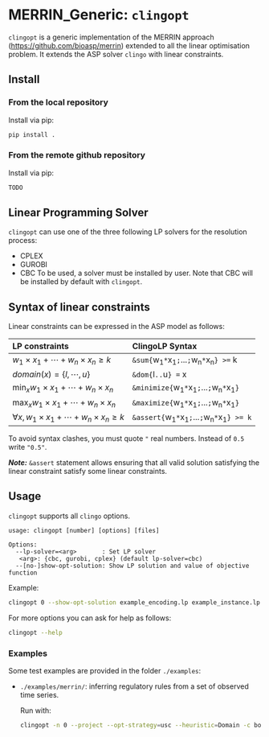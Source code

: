 # MERRIN_Generic: `clingopt`

`clingopt` is a generic implementation of the MERRIN approach (https://github.com/bioasp/merrin) extended to all the linear optimisation problem.
It extends the ASP solver `clingo` with linear constraints.

## Install

### From the local repository

Install via pip:
```sh
pip install .
```

### From the remote github repository

Install via pip:
```sh
TODO
```

## Linear Programming Solver

`clingopt` can use one of the three following LP solvers for the resolution process:
- CPLEX
- GUROBI
- CBC
To be used, a solver must be installed by user. Note that CBC will be installed by default with `clingopt`. 

## Syntax of linear constraints

Linear constraints can be expressed in the ASP model as follows:

| LP constraints                                                 | ClingoLP Syntax                                                                    |
| :------------------------------------------------------------- | :--------------------------------------------------------------------------------- |
| $w_1 \times x_1 + \cdots + w_n \times x_n \geq k$              | `&sum{`w<sub>1</sub>`*`x<sub>1</sub>`;`...`;`w<sub>n</sub>`*`x<sub>n</sub>`} >=` k |
| $domain(x)=\{l, \cdots, u\}$                                   | `&dom{`l`..`u`} =` x                                                               |
| $\displaystyle\min_x w_1 \times x_1 + \cdots + w_n \times x_n$ | `&minimize{`w<sub>1</sub>`*`x<sub>1</sub>`;`...`;`w<sub>n</sub>`*`x<sub>1</sub>`}` |
| $\displaystyle\max_x w_1 \times x_1 + \cdots + w_n \times x_n$ | `&maximize{`w<sub>1</sub>`*`x<sub>1</sub>`;`...`;`w<sub>n</sub>`*`x<sub>1</sub>`}` |
| $\forall x,\, w_1 \times x_1 + \cdots + w_n \times x_n \geq k$ | `&assert{`w<sub>1</sub>`*`x<sub>1</sub>`;`...`;`w<sub>n</sub>`*`x<sub>1</sub>`} >= k`   |

To avoid syntax clashes, you must quote `"` real numbers. Instead of `0.5` write `"0.5"`.

***Note:*** `&assert` statement allows ensuring that all valid solution satisfying the linear constraint satisfy some linear constraints.

## Usage

`clingopt` supports all `clingo` options.

```text
usage: clingopt [number] [options] [files]

Options:
  --lp-solver=<arg>       : Set LP solver
   <arg>: {cbc, gurobi, cplex} (default lp-solver=cbc)
  --[no-]show-opt-solution: Show LP solution and value of objective function
```

Example:
```sh
clingopt 0 --show-opt-solution example_encoding.lp example_instance.lp
```

For more options you can ask for help as follows:
```sh
clingopt --help
```
  
### Examples

Some test examples are provided in the folder `./examples`:
- `./examples/merrin/`: inferring regulatory rules from a set of observed time series.

    Run with:
    ```sh
    clingopt -n 0 --project --opt-strategy=usc --heuristic=Domain -c bounded_nonreach=0 --enum-mode=domRec --dom-mod=5,16 --opt-mode=optN  examples/merrin/model_merrin.lp examples/merrin/model_rfba_assert.lp examples/merrin/data/data_covert_kfp_100.lp
    ```
